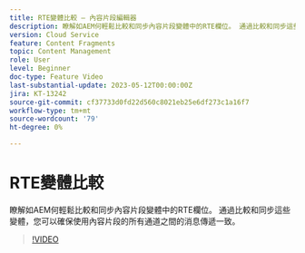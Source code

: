 ```yaml
---
title: RTE變體比較 — 內容片段編輯器
description: 瞭解如AEM何輕鬆比較和同步內容片段變體中的RTE欄位。 通過比較和同步這些變體，您可以確保使用內容片段的所有通道之間的消息傳遞一致。
version: Cloud Service
feature: Content Fragments
topic: Content Management
role: User
level: Beginner
doc-type: Feature Video
last-substantial-update: 2023-05-12T00:00:00Z
jira: KT-13242
source-git-commit: cf37733d0fd22d560c8021eb25e6df273c1a16f7
workflow-type: tm+mt
source-wordcount: '79'
ht-degree: 0%

---
```



# RTE變體比較

瞭解如AEM何輕鬆比較和同步內容片段變體中的RTE欄位。 通過比較和同步這些變體，您可以確保使用內容片段的所有通道之間的消息傳遞一致。

>[!VIDEO](https://video.tv.adobe.com/v/3419314/?learn=on)
